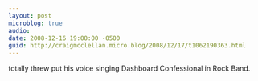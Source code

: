 ```yaml
---
layout: post
microblog: true
audio: 
date: 2008-12-16 19:00:00 -0500
guid: http://craigmcclellan.micro.blog/2008/12/17/t1062190363.html
---
```

totally threw put his voice singing Dashboard Confessional in Rock Band.
